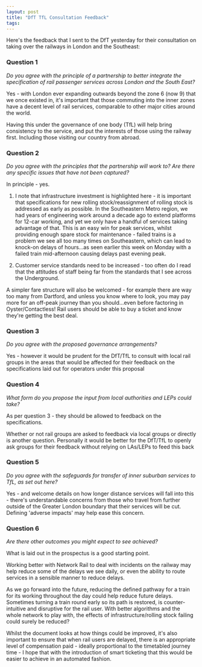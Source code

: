 ```yaml
---
layout: post
title: "DfT TfL Consultation Feedback"
tags:
---
```

Here's the feedback that I sent to the DfT yesterday for their consultation on taking over the railways in London and the Southeast:

### Question 1
*Do you agree with the principle of a partnership to better integrate the specification of rail passenger services across London and the South East?*

Yes - with London ever expanding outwards beyond the zone 6 (now 9) that we once existed in, it's important that those commuting into the inner zones have a decent level of rail services, comparable to other major cities around the world.

Having this under the governance of one body (TfL) will help bring consistency to the service, and put the interests of those using the railway first.  Including those visiting our country from abroad.

### Question 2
*Do you agree with the principles that the partnership will work to? Are there any specific issues that have not been captured?*

In principle - yes.

1. I note that infrastructure investment is highlighted here - it is important that specifications for new rolling stock/reassignment of rolling stock is addressed as early as possible.  In the Southeastern Metro region, we had years of engineering work around a decade ago to extend platforms for 12-car working, and yet we only have a handful of services taking advantage of that. This is an easy win for peak services, whilst providing enough spare stock for maintenance - failed trains is a problem we see all too many times on Southeastern, which can lead to knock-on delays of hours...as seen earlier this week on Monday with a failed train mid-afternoon causing delays past evening peak.

3. Customer service standards need to be increased - too often do I read that the attitudes of staff being far from the standards that I see across the Underground.

A simpler fare structure will also be welcomed - for example there are way too many from Dartford, and unless you know where to look, you may pay more for an off-peak journey than you should...even before factoring in Oyster/Contactless! Rail users should be able to buy a ticket and know they're getting the best deal.

### Question 3
*Do you agree with the proposed governance arrangements?*

Yes - however it would be prudent for the DfT/TfL to consult with local rail groups in the areas that would be affected for their feedback on the specifications laid out for operators under this proposal

### Question 4
*What form do you propose the input from local authorities and LEPs could take?*

As per question 3 - they should be allowed to feedback on the specifications.

Whether or not rail groups are asked to feedback via local groups or directly is another question. Personally it would be better for the DfT/TfL to openly ask groups for their feedback without relying on LAs/LEPs to feed this back

### Question 5
*Do you agree with the safeguards for transfer of inner suburban services to TfL, as set out here?*

Yes - and welcome details on how longer distance services will fall into this - there's understandable concerns from those who travel from further outside of the Greater London boundary that their services will be cut.  Defining 'adverse impacts' may help ease this concern.

### Question 6
*Are there other outcomes you might expect to see achieved?*

What is laid out in the prospectus is a good starting point.  

Working better with Network Rail to deal with incidents on the railway may help reduce some of the delays we see daily, or even the ability to route services in a sensible manner to reduce delays.

As we go forward into the future, reducing the defined pathway for a train for its working throughout the day could help reduce future delays. Sometimes turning a train round early so its path is restored, is counter-intuitive and disruptive for the rail user. With better algorithms and the whole network to play with, the effects of infrastructure/rolling stock failing could surely be reduced?

Whilst the document looks at how things could be improved, it's also important to ensure that when rail users are delayed, there is an appropriate level of compensation paid - ideally proportional to the timetabled journey time - I hope that with the introduction of smart ticketing that this would be easier to achieve in an automated fashion.

